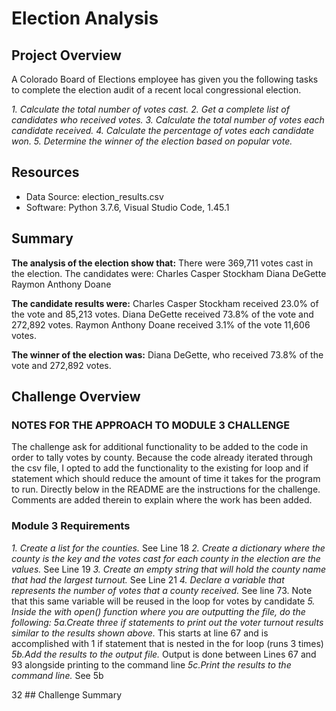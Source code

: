 # Election Analysis

## Project Overview
A Colorado Board of Elections employee has given you the following tasks to complete the election audit of a recent local congressional election.

*1. Calculate the total number of votes cast.*
*2. Get a complete list of candidates who received votes.*
*3. Calculate the total number of votes each candidate received.*
*4. Calculate the percentage of votes each candidate won.*
*5. Determine the winner of the election based on popular vote.*

## Resources
- Data Source: election_results.csv
- Software: Python 3.7.6, Visual Studio Code, 1.45.1

## Summary
**The analysis of the election show that:**
There were 369,711 votes cast in the election.
The candidates were:
Charles Casper Stockham
Diana DeGette
Raymon Anthony Doane

**The candidate results were:**
Charles Casper Stockham received 23.0% of the vote and 85,213 votes.
Diana DeGette received 73.8% of the vote and 272,892 votes.
Raymon Anthony Doane received 3.1% of the vote 11,606 votes.

**The winner of the election was:**
Diana DeGette, who received 73.8% of the vote and 272,892 votes.

## Challenge Overview

### NOTES FOR THE APPROACH TO MODULE 3 CHALLENGE
The challenge ask for additional functionality to be added to the code in order to tally votes by county. Because the code already iterated through the csv file, I opted to add the functionality to the existing for loop and if statement which should reduce the amount of time it takes for the program to run. Directly below in the README are the instructions for the challenge. Comments are added therein to explain where the work has been added. 

### Module 3 Requirements

*1. Create a list for the counties.*
See Line 18
*2. Create a dictionary where the county is the key and the votes cast for each county in the election are the values.*
See Line 19
*3. Create an empty string that will hold the county name that had the largest turnout.*
See Line 21
*4. Declare a variable that represents the number of votes that a county received.*
See line 73. Note that this same variable will be reused in the loop for votes by candidate
*5. Inside the with open() function where you are outputting the file, do the following:*
*5a.Create three if statements to print out the voter turnout results similar to the results shown above.*
This starts at line 67 and is accomplished with 1 if statement that is nested in the for loop (runs 3 times)
*5b.Add the results to the output file.*
Output is done between Lines 67 and 93 alongside printing to the command line
*5c.Print the results to the command line.*
See 5b 

32 ## Challenge Summary

